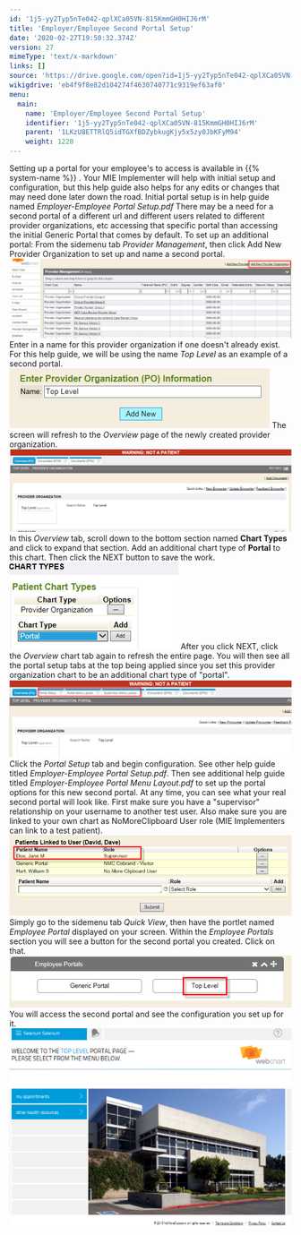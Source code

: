 ```yaml
---
id: '1j5-yy2Typ5nTe042-qplXCa05VN-815KmmGH0HIJ6rM'
title: 'Employer/Employee Second Portal Setup'
date: '2020-02-27T19:50:32.374Z'
version: 27
mimeType: 'text/x-markdown'
links: []
source: 'https://drive.google.com/open?id=1j5-yy2Typ5nTe042-qplXCa05VN-815KmmGH0HIJ6rM'
wikigdrive: 'eb4f9f8e82d104274f4630740771c9319ef63af0'
menu:
  main:
    name: 'Employer/Employee Second Portal Setup'
    identifier: '1j5-yy2Typ5nTe042-qplXCa05VN-815KmmGH0HIJ6rM'
    parent: '1LKzU8ETTRlQ5idTGXfBDZybkugKjy5x5zy0JbKFyM94'
    weight: 1220
---
```

Setting up a portal for your employee's to access is available in {{% system-name %}} . Your MIE Implementer will help with initial setup and configuration, but this help guide also helps for any edits or changes that may need done later down the road. Initial portal setup is in help guide named *Employer-Employee Portal Setup.pdf*
There may be a need for a second portal of a different url and different users related to different provider organizations, etc accessing that specific portal than accessing the initial Generic Portal that comes by default. To set up an additional portal:
From the sidemenu tab *Provider Management*, then click Add New Provider Organization to set up and name a second portal.
![](employer-employee-second-portal-setup.assets/100002010000053D0000017BF80C8445D595FCF9.png)
Enter in a name for this provider organization if one doesn't already exist. For this help guide, we will be using the name *Top Level* as an example of a second portal.
![](employer-employee-second-portal-setup.assets/10000201000001D10000006BED9762717CF050CA.png)
The screen will refresh to the *Overview* page of the newly created provider organization.
![](employer-employee-second-portal-setup.assets/10000201000004B300000160D5088FB83CF38A25.png)
In this *Overview* tab, scroll down to the bottom section named **Chart Types** and click to expand that section. Add an additional chart type of **Portal** to this chart. Then click the NEXT button to save the work.
![](employer-employee-second-portal-setup.assets/100002010000012E0000009C5846664E93D22C65.png)
After you click NEXT, click the *Overview* chart tab again to refresh the entire page. You will then see all the portal setup tabs at the top being applied since you set this provider organization chart to be an additional chart type of "portal".
![](employer-employee-second-portal-setup.assets/1000020100000461000001367681002BA4826F0D.png)
Click the *Portal Setup* tab and begin configuration. See other help guide titled *Employer-Employee Portal Setup.pdf*. Then see additional help guide titled *Employer-Employee Portal Menu Layout.pdf* to set up the portal options for this new second portal.
At any time, you can see what your real second portal will look like. First make sure you have a "supervisor" relationship on your username to another test user. Also make sure you are linked to your own chart as NoMoreClipboard User role (MIE Implementers can link to a test patient).
![](employer-employee-second-portal-setup.assets/10000201000002F9000000DAF74CA46A59366EE4.png)
Simply go to the sidemenu tab *Quick View*, then have the portlet named *Employee Portal* displayed on your screen. Within the *Employee Portals* section you will see a button for the second portal you created. Click on that.
![](employer-employee-second-portal-setup.assets/10000201000002590000006F4CA4B35FE37C5F28.png)
You will access the second portal and see the configuration you set up for it.
![](employer-employee-second-portal-setup.assets/10000201000002120000017699F9127F4A6B83AB.png)
